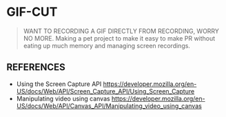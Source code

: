 # GIF-CUT
> WANT TO RECORDING A GIF DIRECTLY FROM RECORDING, WORRY NO MORE.
Making a pet project to make it easy to make PR without eating up much memory and managing screen recordings.


## REFERENCES
- Using the Screen Capture API https://developer.mozilla.org/en-US/docs/Web/API/Screen_Capture_API/Using_Screen_Capture
- Manipulating video using canvas https://developer.mozilla.org/en-US/docs/Web/API/Canvas_API/Manipulating_video_using_canvas

